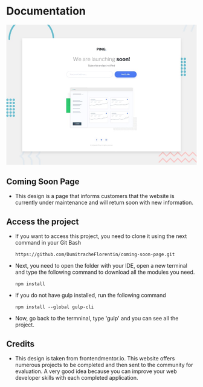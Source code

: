 # Documentation

![Design preview for the Ping coming soon page coding challenge](./design/desktop-preview.jpg)

## Coming Soon Page

- This design is a page that informs customers that the website is currently under maintenance and will return soon with new information.

## Access the project

- If you want to access this project, you need to clone it using the next command in your Git Bash

  ```
  https://github.com/DumitracheFlorentin/coming-soon-page.git
  ```
 
- Next, you need to open the folder with your IDE, open a new terminal and type the following command to download all the modules you need.

  ```
  npm install
  ```
  
- If you do not have gulp installed, run the following command

  ```
  npm install --global gulp-cli
  ```
  
- Now, go back to the termninal, type 'gulp' and you can see all the project.

## Credits

- This design is taken from frontendmentor.io. This website offers numerous projects to be completed and then sent to the community for evaluation. A very good idea because you can improve your web developer skills with each completed application.

